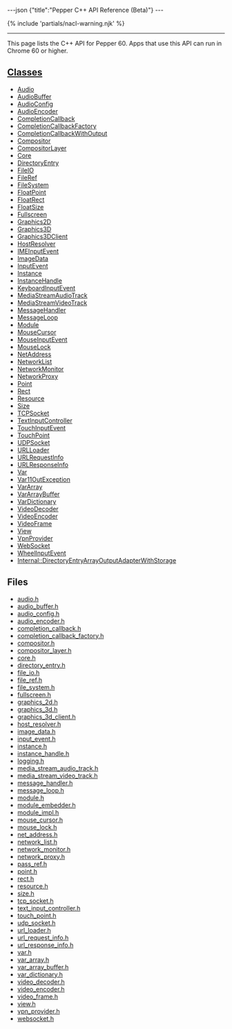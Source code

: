 ---json {"title":"Pepper C++ API Reference (Beta)"} ---

<span id="cpp-api-beta" class="target"><span id="pepper-beta-cpp-index"></span></span> {% include 'partials/nacl-warning.njk' %}

------------------------------------------------------------------------

This page lists the C++ API for Pepper 60. Apps that use this API can run in Chrome 60 or higher.

<a href="/docs/native-client/pepper_beta/cpp/inherits/" class="reference external">Classes</a>
----------------------------------------------------------------------------------------------

-   <a href="/docs/native-client/pepper_beta/cpp/classpp_1_1_audio/" class="reference external">Audio</a>
-   <a href="/docs/native-client/pepper_beta/cpp/classpp_1_1_audio_buffer/" class="reference external">AudioBuffer</a>
-   <a href="/docs/native-client/pepper_beta/cpp/classpp_1_1_audio_config/" class="reference external">AudioConfig</a>
-   <a href="/docs/native-client/pepper_beta/cpp/classpp_1_1_audio_encoder/" class="reference external">AudioEncoder</a>
-   <a href="/docs/native-client/pepper_beta/cpp/classpp_1_1_completion_callback/" class="reference external">CompletionCallback</a>
-   <a href="/docs/native-client/pepper_beta/cpp/classpp_1_1_completion_callback_factory/" class="reference external">CompletionCallbackFactory</a>
-   <a href="/docs/native-client/pepper_beta/cpp/classpp_1_1_completion_callback_with_output/" class="reference external">CompletionCallbackWithOutput</a>
-   <a href="/docs/native-client/pepper_beta/cpp/classpp_1_1_compositor/" class="reference external">Compositor</a>
-   <a href="/docs/native-client/pepper_beta/cpp/classpp_1_1_compositor_layer/" class="reference external">CompositorLayer</a>
-   <a href="/docs/native-client/pepper_beta/cpp/classpp_1_1_core/" class="reference external">Core</a>
-   <a href="/docs/native-client/pepper_beta/cpp/classpp_1_1_directory_entry/" class="reference external">DirectoryEntry</a>
-   <a href="/docs/native-client/pepper_beta/cpp/classpp_1_1_file_i_o/" class="reference external">FileIO</a>
-   <a href="/docs/native-client/pepper_beta/cpp/classpp_1_1_file_ref/" class="reference external">FileRef</a>
-   <a href="/docs/native-client/pepper_beta/cpp/classpp_1_1_file_system/" class="reference external">FileSystem</a>
-   <a href="/docs/native-client/pepper_beta/cpp/classpp_1_1_float_point/" class="reference external">FloatPoint</a>
-   <a href="/docs/native-client/pepper_beta/cpp/classpp_1_1_float_rect/" class="reference external">FloatRect</a>
-   <a href="/docs/native-client/pepper_beta/cpp/classpp_1_1_float_size/" class="reference external">FloatSize</a>
-   <a href="/docs/native-client/pepper_beta/cpp/classpp_1_1_fullscreen/" class="reference external">Fullscreen</a>
-   <a href="/docs/native-client/pepper_beta/cpp/classpp_1_1_graphics2_d/" class="reference external">Graphics2D</a>
-   <a href="/docs/native-client/pepper_beta/cpp/classpp_1_1_graphics3_d/" class="reference external">Graphics3D</a>
-   <a href="/docs/native-client/pepper_beta/cpp/classpp_1_1_graphics3_d_client/" class="reference external">Graphics3DClient</a>
-   <a href="/docs/native-client/pepper_beta/cpp/classpp_1_1_host_resolver/" class="reference external">HostResolver</a>
-   <a href="/docs/native-client/pepper_beta/cpp/classpp_1_1_i_m_e_input_event/" class="reference external">IMEInputEvent</a>
-   <a href="/docs/native-client/pepper_beta/cpp/classpp_1_1_image_data/" class="reference external">ImageData</a>
-   <a href="/docs/native-client/pepper_beta/cpp/classpp_1_1_input_event/" class="reference external">InputEvent</a>
-   <a href="/docs/native-client/pepper_beta/cpp/classpp_1_1_instance/" class="reference external">Instance</a>
-   <a href="/docs/native-client/pepper_beta/cpp/classpp_1_1_instance_handle/" class="reference external">InstanceHandle</a>
-   <a href="/docs/native-client/pepper_beta/cpp/classpp_1_1_keyboard_input_event/" class="reference external">KeyboardInputEvent</a>
-   <a href="/docs/native-client/pepper_beta/cpp/classpp_1_1_media_stream_audio_track/" class="reference external">MediaStreamAudioTrack</a>
-   <a href="/docs/native-client/pepper_beta/cpp/classpp_1_1_media_stream_video_track/" class="reference external">MediaStreamVideoTrack</a>
-   <a href="/docs/native-client/pepper_beta/cpp/classpp_1_1_message_handler/" class="reference external">MessageHandler</a>
-   <a href="/docs/native-client/pepper_beta/cpp/classpp_1_1_message_loop/" class="reference external">MessageLoop</a>
-   <a href="/docs/native-client/pepper_beta/cpp/classpp_1_1_module/" class="reference external">Module</a>
-   <a href="/docs/native-client/pepper_beta/cpp/classpp_1_1_mouse_cursor/" class="reference external">MouseCursor</a>
-   <a href="/docs/native-client/pepper_beta/cpp/classpp_1_1_mouse_input_event/" class="reference external">MouseInputEvent</a>
-   <a href="/docs/native-client/pepper_beta/cpp/classpp_1_1_mouse_lock/" class="reference external">MouseLock</a>
-   <a href="/docs/native-client/pepper_beta/cpp/classpp_1_1_net_address/" class="reference external">NetAddress</a>
-   <a href="/docs/native-client/pepper_beta/cpp/classpp_1_1_network_list/" class="reference external">NetworkList</a>
-   <a href="/docs/native-client/pepper_beta/cpp/classpp_1_1_network_monitor/" class="reference external">NetworkMonitor</a>
-   <a href="/docs/native-client/pepper_beta/cpp/classpp_1_1_network_proxy/" class="reference external">NetworkProxy</a>
-   <a href="/docs/native-client/pepper_beta/cpp/classpp_1_1_point/" class="reference external">Point</a>
-   <a href="/docs/native-client/pepper_beta/cpp/classpp_1_1_rect/" class="reference external">Rect</a>
-   <a href="/docs/native-client/pepper_beta/cpp/classpp_1_1_resource/" class="reference external">Resource</a>
-   <a href="/docs/native-client/pepper_beta/cpp/classpp_1_1_size/" class="reference external">Size</a>
-   <a href="/docs/native-client/pepper_beta/cpp/classpp_1_1_t_c_p_socket/" class="reference external">TCPSocket</a>
-   <a href="/docs/native-client/pepper_beta/cpp/classpp_1_1_text_input_controller/" class="reference external">TextInputController</a>
-   <a href="/docs/native-client/pepper_beta/cpp/classpp_1_1_touch_input_event/" class="reference external">TouchInputEvent</a>
-   <a href="/docs/native-client/pepper_beta/cpp/classpp_1_1_touch_point/" class="reference external">TouchPoint</a>
-   <a href="/docs/native-client/pepper_beta/cpp/classpp_1_1_u_d_p_socket/" class="reference external">UDPSocket</a>
-   <a href="/docs/native-client/pepper_beta/cpp/classpp_1_1_u_r_l_loader/" class="reference external">URLLoader</a>
-   <a href="/docs/native-client/pepper_beta/cpp/classpp_1_1_u_r_l_request_info/" class="reference external">URLRequestInfo</a>
-   <a href="/docs/native-client/pepper_beta/cpp/classpp_1_1_u_r_l_response_info/" class="reference external">URLResponseInfo</a>
-   <a href="/docs/native-client/pepper_beta/cpp/classpp_1_1_var/" class="reference external">Var</a>
-   <a href="/docs/native-client/pepper_beta/cpp/classpp_1_1_var_1_1_out_exception/" class="reference external">Var11OutException</a>
-   <a href="/docs/native-client/pepper_beta/cpp/classpp_1_1_var_array/" class="reference external">VarArray</a>
-   <a href="/docs/native-client/pepper_beta/cpp/classpp_1_1_var_array_buffer/" class="reference external">VarArrayBuffer</a>
-   <a href="/docs/native-client/pepper_beta/cpp/classpp_1_1_var_dictionary/" class="reference external">VarDictionary</a>
-   <a href="/docs/native-client/pepper_beta/cpp/classpp_1_1_video_decoder/" class="reference external">VideoDecoder</a>
-   <a href="/docs/native-client/pepper_beta/cpp/classpp_1_1_video_encoder/" class="reference external">VideoEncoder</a>
-   <a href="/docs/native-client/pepper_beta/cpp/classpp_1_1_video_frame/" class="reference external">VideoFrame</a>
-   <a href="/docs/native-client/pepper_beta/cpp/classpp_1_1_view/" class="reference external">View</a>
-   <a href="/docs/native-client/pepper_beta/cpp/classpp_1_1_vpn_provider/" class="reference external">VpnProvider</a>
-   <a href="/docs/native-client/pepper_beta/cpp/classpp_1_1_web_socket/" class="reference external">WebSocket</a>
-   <a href="/docs/native-client/pepper_beta/cpp/classpp_1_1_wheel_input_event/" class="reference external">WheelInputEvent</a>
-   <a href="/docs/native-client/pepper_beta/cpp/classpp_1_1internal_1_1_directory_entry_array_output_adapter_with_storage/" class="reference external">Internal::DirectoryEntryArrayOutputAdapterWithStorage</a>

Files
-----

-   <a href="/docs/native-client/pepper_beta/cpp/audio_8h/" class="reference external">audio.h</a>
-   <a href="/docs/native-client/pepper_beta/cpp/audio__buffer_8h/" class="reference external">audio_buffer.h</a>
-   <a href="/docs/native-client/pepper_beta/cpp/audio__config_8h/" class="reference external">audio_config.h</a>
-   <a href="/docs/native-client/pepper_beta/cpp/audio__encoder_8h/" class="reference external">audio_encoder.h</a>
-   <a href="/docs/native-client/pepper_beta/cpp/completion__callback_8h/" class="reference external">completion_callback.h</a>
-   <a href="/docs/native-client/pepper_beta/cpp/completion__callback__factory_8h/" class="reference external">completion_callback_factory.h</a>
-   <a href="/docs/native-client/pepper_beta/cpp/compositor_8h/" class="reference external">compositor.h</a>
-   <a href="/docs/native-client/pepper_beta/cpp/compositor__layer_8h/" class="reference external">compositor_layer.h</a>
-   <a href="/docs/native-client/pepper_beta/cpp/core_8h/" class="reference external">core.h</a>
-   <a href="/docs/native-client/pepper_beta/cpp/directory__entry_8h/" class="reference external">directory_entry.h</a>
-   <a href="/docs/native-client/pepper_beta/cpp/file__io_8h/" class="reference external">file_io.h</a>
-   <a href="/docs/native-client/pepper_beta/cpp/file__ref_8h/" class="reference external">file_ref.h</a>
-   <a href="/docs/native-client/pepper_beta/cpp/file__system_8h/" class="reference external">file_system.h</a>
-   <a href="/docs/native-client/pepper_beta/cpp/fullscreen_8h/" class="reference external">fullscreen.h</a>
-   <a href="/docs/native-client/pepper_beta/cpp/graphics__2d_8h/" class="reference external">graphics_2d.h</a>
-   <a href="/docs/native-client/pepper_beta/cpp/graphics__3d_8h/" class="reference external">graphics_3d.h</a>
-   <a href="/docs/native-client/pepper_beta/cpp/graphics__3d__client_8h/" class="reference external">graphics_3d_client.h</a>
-   <a href="/docs/native-client/pepper_beta/cpp/host__resolver_8h/" class="reference external">host_resolver.h</a>
-   <a href="/docs/native-client/pepper_beta/cpp/image__data_8h/" class="reference external">image_data.h</a>
-   <a href="/docs/native-client/pepper_beta/cpp/input__event_8h/" class="reference external">input_event.h</a>
-   <a href="/docs/native-client/pepper_beta/cpp/instance_8h/" class="reference external">instance.h</a>
-   <a href="/docs/native-client/pepper_beta/cpp/instance__handle_8h/" class="reference external">instance_handle.h</a>
-   <a href="/docs/native-client/pepper_beta/cpp/logging_8h/" class="reference external">logging.h</a>
-   <a href="/docs/native-client/pepper_beta/cpp/media__stream__audio__track_8h/" class="reference external">media_stream_audio_track.h</a>
-   <a href="/docs/native-client/pepper_beta/cpp/media__stream__video__track_8h/" class="reference external">media_stream_video_track.h</a>
-   <a href="/docs/native-client/pepper_beta/cpp/message__handler_8h/" class="reference external">message_handler.h</a>
-   <a href="/docs/native-client/pepper_beta/cpp/message__loop_8h/" class="reference external">message_loop.h</a>
-   <a href="/docs/native-client/pepper_beta/cpp/module_8h/" class="reference external">module.h</a>
-   <a href="/docs/native-client/pepper_beta/cpp/module__embedder_8h/" class="reference external">module_embedder.h</a>
-   <a href="/docs/native-client/pepper_beta/cpp/module__impl_8h/" class="reference external">module_impl.h</a>
-   <a href="/docs/native-client/pepper_beta/cpp/mouse__cursor_8h/" class="reference external">mouse_cursor.h</a>
-   <a href="/docs/native-client/pepper_beta/cpp/mouse__lock_8h/" class="reference external">mouse_lock.h</a>
-   <a href="/docs/native-client/pepper_beta/cpp/net__address_8h/" class="reference external">net_address.h</a>
-   <a href="/docs/native-client/pepper_beta/cpp/network__list_8h/" class="reference external">network_list.h</a>
-   <a href="/docs/native-client/pepper_beta/cpp/network__monitor_8h/" class="reference external">network_monitor.h</a>
-   <a href="/docs/native-client/pepper_beta/cpp/network__proxy_8h/" class="reference external">network_proxy.h</a>
-   <a href="/docs/native-client/pepper_beta/cpp/pass__ref_8h/" class="reference external">pass_ref.h</a>
-   <a href="/docs/native-client/pepper_beta/cpp/point_8h/" class="reference external">point.h</a>
-   <a href="/docs/native-client/pepper_beta/cpp/rect_8h/" class="reference external">rect.h</a>
-   <a href="/docs/native-client/pepper_beta/cpp/resource_8h/" class="reference external">resource.h</a>
-   <a href="/docs/native-client/pepper_beta/cpp/size_8h/" class="reference external">size.h</a>
-   <a href="/docs/native-client/pepper_beta/cpp/tcp__socket_8h/" class="reference external">tcp_socket.h</a>
-   <a href="/docs/native-client/pepper_beta/cpp/text__input__controller_8h/" class="reference external">text_input_controller.h</a>
-   <a href="/docs/native-client/pepper_beta/cpp/touch__point_8h/" class="reference external">touch_point.h</a>
-   <a href="/docs/native-client/pepper_beta/cpp/udp__socket_8h/" class="reference external">udp_socket.h</a>
-   <a href="/docs/native-client/pepper_beta/cpp/url__loader_8h/" class="reference external">url_loader.h</a>
-   <a href="/docs/native-client/pepper_beta/cpp/url__request__info_8h/" class="reference external">url_request_info.h</a>
-   <a href="/docs/native-client/pepper_beta/cpp/url__response__info_8h/" class="reference external">url_response_info.h</a>
-   <a href="/docs/native-client/pepper_beta/cpp/var_8h/" class="reference external">var.h</a>
-   <a href="/docs/native-client/pepper_beta/cpp/var__array_8h/" class="reference external">var_array.h</a>
-   <a href="/docs/native-client/pepper_beta/cpp/var__array__buffer_8h/" class="reference external">var_array_buffer.h</a>
-   <a href="/docs/native-client/pepper_beta/cpp/var__dictionary_8h/" class="reference external">var_dictionary.h</a>
-   <a href="/docs/native-client/pepper_beta/cpp/video__decoder_8h/" class="reference external">video_decoder.h</a>
-   <a href="/docs/native-client/pepper_beta/cpp/video__encoder_8h/" class="reference external">video_encoder.h</a>
-   <a href="/docs/native-client/pepper_beta/cpp/video__frame_8h/" class="reference external">video_frame.h</a>
-   <a href="/docs/native-client/pepper_beta/cpp/view_8h/" class="reference external">view.h</a>
-   <a href="/docs/native-client/pepper_beta/cpp/vpn__provider_8h/" class="reference external">vpn_provider.h</a>
-   <a href="/docs/native-client/pepper_beta/cpp/websocket_8h/" class="reference external">websocket.h</a>
